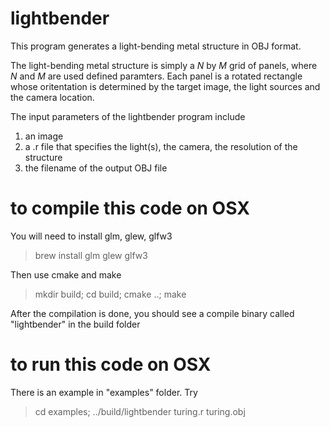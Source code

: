 # lightbender
This program generates a light-bending metal structure in OBJ format. 

The light-bending metal structure is simply a _N_ by _M_ grid of panels, where _N_ and _M_ are used defined paramters. 
Each panel is a rotated rectangle whose oritentation is determined by the target image, the light sources and the camera location. 

The input parameters of the lightbender program include 
1. an image 
2. a .r file that specifies the light(s), the camera, the resolution of the structure 
3. the filename of the output OBJ file


# to compile this code on OSX

You will need to install glm, glew, glfw3

> brew install glm glew glfw3

Then use cmake and make 
> mkdir build; cd build; cmake ..; make

After the compilation is done, you should see a compile binary called "lightbender" in the build folder


# to run this code on OSX
There is an example in "examples" folder. Try

> cd examples; ../build/lightbender turing.r turing.obj
